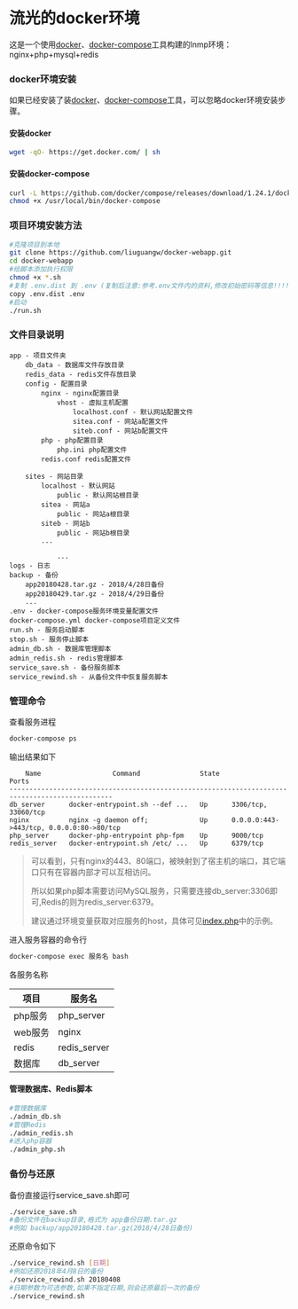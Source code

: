 # 流光的docker环境
这是一个使用[docker](https://www.docker.com/)、[docker-compose](https://github.com/docker/compose)工具构建的lnmp环境：nginx+php+mysql+redis

### docker环境安装

如果已经安装了装[docker](https://www.docker.com/)、[docker-compose](https://github.com/docker/compose)工具，可以忽略docker环境安装步骤。

#### 安装docker

```bash
wget -qO- https://get.docker.com/ | sh
```

#### 安装docker-compose

```bash
curl -L https://github.com/docker/compose/releases/download/1.24.1/docker-compose-`uname -s`-`uname -m` -o /usr/local/bin/docker-compose
chmod +x /usr/local/bin/docker-compose
```

### 项目环境安装方法

```bash
#克隆项目到本地
git clone https://github.com/liuguangw/docker-webapp.git
cd docker-webapp
#给脚本添加执行权限
chmod +x *.sh
#复制 .env.dist 到 .env (复制后注意:参考.env文件内的资料,修改初始密码等信息!!!!)
copy .env.dist .env
#启动
./run.sh
```

### 文件目录说明

```
app - 项目文件夹
	db_data - 数据库文件存放目录
	redis_data - redis文件存放目录
	config - 配置目录
		nginx - nginx配置目录
			vhost - 虚拟主机配置
				localhost.conf - 默认网站配置文件
				sitea.conf - 网站a配置文件
				siteb.conf - 网站b配置文件
		php - php配置目录
			php.ini php配置文件
		redis.conf redis配置文件
		
	sites - 网站目录
		localhost - 默认网站
			public - 默认网站根目录
		sitea - 网站a
			public - 网站a根目录
		siteb - 网站b
			public - 网站b根目录
		...

			...
logs - 日志
backup - 备份
	app20180428.tar.gz - 2018/4/28日备份
	app20180429.tar.gz - 2018/4/29日备份
	...
.env - docker-compose服务环境变量配置文件
docker-compose.yml docker-compose项目定义文件
run.sh - 服务启动脚本
stop.sh - 服务停止脚本
admin_db.sh - 数据库管理脚本
admin_redis.sh - redis管理脚本
service_save.sh - 备份服务脚本
service_rewind.sh - 从备份文件中恢复服务脚本
```

### 管理命令

查看服务进程

```bash
docker-compose ps
```

输出结果如下

```
    Name                  Command               State                    Ports
------------------------------------------------------------------------------------------------
db_server      docker-entrypoint.sh --def ...   Up      3306/tcp, 33060/tcp
nginx          nginx -g daemon off;             Up      0.0.0.0:443->443/tcp, 0.0.0.0:80->80/tcp
php_server     docker-php-entrypoint php-fpm    Up      9000/tcp
redis_server   docker-entrypoint.sh /etc/ ...   Up      6379/tcp
```

> 可以看到，只有nginx的443、80端口，被映射到了宿主机的端口，其它端口只有在容器内部才可以互相访问。
>
> 所以如果php脚本需要访问MySQL服务，只需要连接db_server:3306即可,Redis的则为redis_server:6379。
>
> 建议通过环境变量获取对应服务的host，具体可见[index.php](app/sites/localhost/public/index.php)中的示例。



进入服务容器的命令行

```bash
docker-compose exec 服务名 bash
```

各服务名称

| 项目    | 服务名        |
| ------- | ------------- |
| php服务 | php_server    |
| web服务 | nginx         |
| redis   | redis_server  |
| 数据库  | db_server     |

#### 管理数据库、Redis脚本

```bash
#管理数据库
./admin_db.sh
#管理Redis
./admin_redis.sh
#进入php容器
./admin_php.sh
```

### 备份与还原

备份直接运行service_save.sh即可

```bash
./service_save.sh
#备份文件在backup目录,格式为 app备份日期.tar.gz
#例如 backup/app20180428.tar.gz(2018/4/28日备份)
```

还原命令如下

```bash
./service_rewind.sh [日期]
#例如还原2018年4月8日的备份
./service_rewind.sh 20180408
#日期参数为可选参数,如果不指定日期,则会还原最后一次的备份
./service_rewind.sh
```

